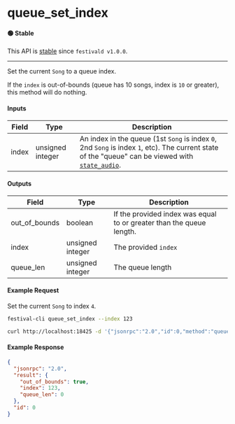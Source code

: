 # queue_set_index

#### 🟢 Stable
This API is [stable](/api-stability/marker.md) since `festivald v1.0.0`.

---

Set the current `Song` to a queue index.

If the `index` is out-of-bounds (queue has 10 songs, index is `10` or greater), this method will do nothing.

#### Inputs
| Field  | Type             | Description |
|--------|------------------|-------------|
| index  | unsigned integer | An index in the queue (1st `Song` is index `0`, 2nd `Song` is index `1`, etc). The current state of the "queue" can be viewed with [`state_audio`](../state/state_audio.md).

#### Outputs
| Field         | Type             | Description |
|---------------|------------------|-------------|
| out_of_bounds | boolean          | If the provided index was equal to or greater than the queue length.
| index         | unsigned integer | The provided `index`
| queue_len     | unsigned integer | The queue length

#### Example Request
Set the current `Song` to index `4`.
```bash
festival-cli queue_set_index --index 123
```
```bash
curl http://localhost:18425 -d '{"jsonrpc":"2.0","id":0,"method":"queue_set_index","params":{"index":123}'
```

#### Example Response
```json
{
  "jsonrpc": "2.0",
  "result": {
    "out_of_bounds": true,
    "index": 123,
    "queue_len": 0
  },
  "id": 0
}
```
